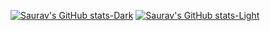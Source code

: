 [![Saurav's GitHub stats-Dark](https://github-readme-stats.vercel.app/api?username=saurabh-singh-rajput&show_icons=true&theme=dark#gh-dark-mode-only)](https://github-readme-stats.vercel.app/api?username=saurabh-singh-rajput&show_icons=true&theme=dark#gh-dark-mode-only)
[![Saurav's GitHub stats-Light](https://github-readme-stats.vercel.app/api?username=saurabh-singh-rajput&show_icons=true&theme=default#gh-light-mode-only)](https://github-readme-stats.vercel.app/api?username=saurabh-singh-rajput&show_icons=true&theme=dark#gh-light-mode-only)

<!--
**saurabh-singh-rajput/saurabh-singh-rajput** is a ✨ _special_ ✨ repository because its `README.md` (this file) appears on your GitHub profile.

Here are some ideas to get you started:

- 🔭 I’m currently working on ...
- 🌱 I’m currently learning ...
- 👯 I’m looking to collaborate on ...
- 🤔 I’m looking for help with ...
- 💬 Ask me about ...
- 📫 How to reach me: ...
- 😄 Pronouns: ...
- ⚡ Fun fact: ...
-->
